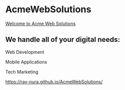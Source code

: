 # AcmeWebSolutions


[Welcome to Acme Web Solutions](https://ray-nura.github.io/AcmeWebSolutions/)


## We handle all of your digital needs: 


Web Development

Mobile Applications

Tech Marketing


https://ray-nura.github.io/AcmeWebSolutions/
